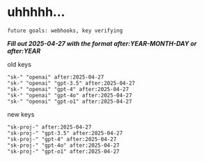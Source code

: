 # uhhhhh...

`future goals: webhooks, key verifying`



***Fill out 2025-04-27 with the format after:YEAR-MONTH-DAY or after:YEAR***

old keys
```
"sk-" "openai" after:2025-04-27
"sk-" "openai" "gpt-3.5" after:2025-04-27
"sk-" "openai" "gpt-4" after:2025-04-27
"sk-" "openai" "gpt-4o" after:2025-04-27
"sk-" "openai" "gpt-o1" after:2025-04-27
```

new keys
```
"sk-proj-" after:2025-04-27
"sk-proj-" "gpt-3.5" after:2025-04-27
"sk-proj-" "gpt-4" after:2025-04-27
"sk-proj-" "gpt-4o" after:2025-04-27
"sk-proj-" "gpt-o1" after:2025-04-27
```
